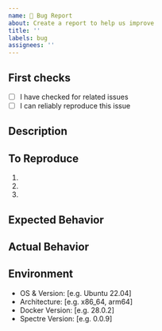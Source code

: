 ```yaml
---
name: 🐛 Bug Report
about: Create a report to help us improve
title: ''
labels: bug
assignees: ''
---
```


## First checks
<!-- Please verify these items before submitting -->
- [ ] I have checked for related issues
- [ ] I can reliably reproduce this issue

## Description
<!-- A clear and concise description of what the bug is and its impact -->


## To Reproduce
<!-- Provide detailed steps to reproduce the issue -->
1. 
2. 
3. 

## Expected Behavior
<!-- What you expected to happen -->

## Actual Behavior
<!-- What actually happened. Please include any error messages, logs or screenshots -->

## Environment
<!-- Please complete all applicable fields -->
- OS & Version: [e.g. Ubuntu 22.04]
- Architecture: [e.g. x86_64, arm64]
- Docker Version: [e.g. 28.0.2]
- Spectre Version: [e.g. 0.0.9]


